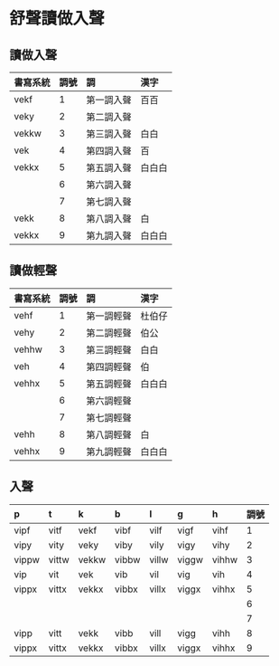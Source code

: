 # 舒聲讀做入聲

## 讀做入聲

| 書寫系統 | 調號 | 調 | 漢字 |
| :--- | :--- | :--- | :--- |
| vekf | 1 | 第一調入聲 | 百百 |
| veky | 2 | 第二調入聲 ||
| vekkw | 3 | 第三調入聲 | 白白 |
| vek | 4 | 第四調入聲 | 百 |
| vekkx | 5 | 第五調入聲 | 白白白 |
|| 6 | 第六調入聲 ||
|| 7 | 第七調入聲 ||
| vekk | 8 | 第八調入聲 | 白 |
| vekkx | 9 | 第九調入聲 | 白白白 |

## 讀做輕聲

| 書寫系統 | 調號 | 調 | 漢字 |
| :--- | :--- | :--- | :--- |
| vehf | 1 | 第一調輕聲 | 杜伯仔 |
| vehy | 2 | 第二調輕聲 | 伯公 |
| vehhw | 3 | 第三調輕聲 | 白白 |
| veh | 4 | 第四調輕聲 | 伯 |
| vehhx | 5 | 第五調輕聲 | 白白白 |
|| 6 | 第六調輕聲 ||
|| 7 | 第七調輕聲 ||
| vehh | 8 | 第八調輕聲 | 白 |
| vehhx | 9 | 第九調輕聲 | 白白白 |

## 入聲

| p | t | k | b | l | g | h | 調號 |
| :--- | :--- | :--- | :--- | :--- | :--- | :--- | :--- |
| vipf | vitf | vekf | vibf | vilf | vigf | vihf | 1 |
| vipy | vity | veky | viby | vily | vigy | vihy | 2 |
| vippw | vittw | vekkw | vibbw | villw | viggw | vihhw | 3 |
| vip | vit | vek | vib | vil | vig | vih | 4 |
| vippx | vittx | vekkx | vibbx | villx | viggx | vihhx | 5 |
|||||||| 6 |
|||||||| 7 |
| vipp | vitt | vekk | vibb | vill | vigg | vihh | 8 |
| vippx | vittx | vekkx | vibbx | villx | viggx | vihhx | 9 |
